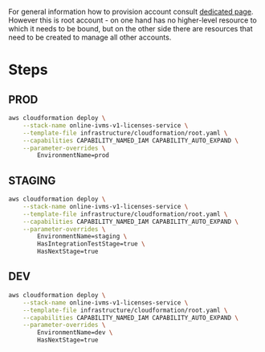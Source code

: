 <!---
# This file is part of the IVMS Online.
#
# @copyright 2023 © by Rafał Wrzeszcz - Wrzasq.pl.
-->

For general information how to provision account consult
[dedicated page](https://github.com/rafalwrzeszcz-wrzasqpl/infrastructure/blob/master/documentation/shared/account.md).
However this is root account - on one hand has no higher-level resource to which it needs to be bound, but on the other
side there are resources that need to be created to manage all other accounts.

# Steps

## PROD

```bash
aws cloudformation deploy \
    --stack-name online-ivms-v1-licenses-service \
    --template-file infrastructure/cloudformation/root.yaml \
    --capabilities CAPABILITY_NAMED_IAM CAPABILITY_AUTO_EXPAND \
    --parameter-overrides \
        EnvironmentName=prod
```

## STAGING

```bash
aws cloudformation deploy \
    --stack-name online-ivms-v1-licenses-service \
    --template-file infrastructure/cloudformation/root.yaml \
    --capabilities CAPABILITY_NAMED_IAM CAPABILITY_AUTO_EXPAND \
    --parameter-overrides \
        EnvironmentName=staging \
        HasIntegrationTestStage=true \
        HasNextStage=true
```

## DEV

```bash
aws cloudformation deploy \
    --stack-name online-ivms-v1-licenses-service \
    --template-file infrastructure/cloudformation/root.yaml \
    --capabilities CAPABILITY_NAMED_IAM CAPABILITY_AUTO_EXPAND \
    --parameter-overrides \
        EnvironmentName=dev \
        HasNextStage=true
```
